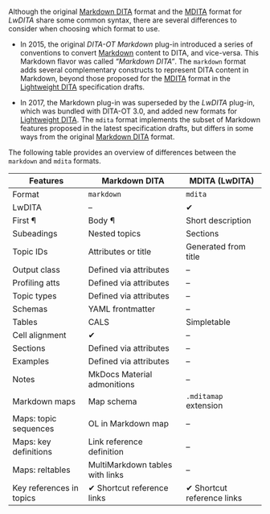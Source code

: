 Although the original [Markdown DITA](./Markdown-syntax-reference.md) format and the [MDITA](./MDITA-syntax-reference.md) format for _LwDITA_ share some common syntax, there are several differences to consider when choosing which format to use.

<!-- Re-use short descriptions from syntax topics -->

- In 2015, the original _DITA-OT Markdown_ plug-in introduced a series of conventions to convert [Markdown] content to DITA, and vice-versa. This Markdown flavor was called _“Markdown DITA”_. The `markdown` format adds several complementary constructs to represent DITA content in Markdown, beyond those proposed for the [MDITA](./MDITA-syntax-reference.md) format in the [Lightweight DITA][LwDITA] specification drafts.

- In 2017, the Markdown plug-in was superseded by the _LwDITA_ plug-in, which was bundled with DITA-OT 3.0, and added new formats for [Lightweight DITA][LwDITA]. The `mdita` format implements the subset of Markdown features proposed in the latest specification drafts, but differs in some ways from the original [Markdown DITA](./Markdown-syntax-reference.md) format.

The following table provides an overview of differences between the `markdown` and `mdita` formats.

| Features                 | Markdown DITA                   | MDITA (LwDITA)             |
| ------------------------ | ------------------------------- | -------------------------- |
| Format                   | `markdown`                      | `mdita`                    |
| LwDITA                   | –                               | ✔                          |
| First ¶                  | Body ¶                          | Short description          |
| Subeadings               | Nested topics                   | Sections                   |
| Topic IDs                | Attributes or title             | Generated from title       |
| Output class             | Defined via attributes          | –                          |
| Profiling atts           | Defined via attributes          | –                          |
| Topic types              | Defined via attributes          | –                          |
| Schemas                  | YAML frontmatter                | –                          |
| Tables                   | CALS                            | Simpletable                |
| Cell alignment           | ✔                               | –                          |
| Sections                 | Defined via attributes          | –                          |
| Examples                 | Defined via attributes          | –                          |
| Notes                    | MkDocs Material admonitions     | –                          |
| Markdown maps            | Map schema                      | `.mditamap` extension      |
| Maps: topic sequences    | OL in Markdown map              | –                          |
| Maps: key definitions    | Link reference definition       | –                          |
| Maps: reltables          | MultiMarkdown tables with links | –                          |
| Key references in topics | ✔ Shortcut reference links      | ✔ Shortcut reference links |

[Markdown]: https://daringfireball.net/projects/markdown/
[LwDITA]: https://docs.oasis-open.org/dita/LwDITA/v1.0/cn01/
